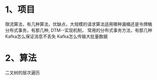 # 1、项目
限流算法，有几种算法，优缺点，大规模的请求算法适用哪种漏桶还是令牌桶  
分布式事务，有那几种,
DTM--实现机制，
常用的分布式事务方法，有那几种
Kafka怎么保证消息不丢失
Kafka怎么传输大批量数据

# 2、算法
二叉树的层次遍历


